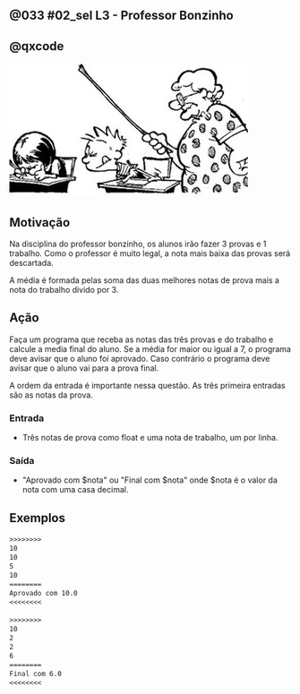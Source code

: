 ## @033 #02_sel L3 - Professor Bonzinho
## @qxcode

![](__capa.jpg)

## Motivação

Na disciplina do professor bonzinho, os alunos irão fazer 3 provas e 1 trabalho. Como o professor é muito legal, a nota mais baixa das provas será descartada.

A média é formada pelas soma das duas melhores notas de prova mais a nota do trabalho divido por 3.  

## Ação

Faça um programa que receba as notas das três provas e do trabalho e calcule a media final do aluno. Se a média for maior ou igual a 7, o programa deve avisar que o aluno foi aprovado. Caso contrário o programa deve avisar que o aluno vai para a prova final.

A ordem da entrada é importante nessa questão. As três primeira entradas são as notas da prova.  

### Entrada

*   Três notas de prova como float e uma nota de trabalho, um por linha.

### Saída

*   "Aprovado com $nota" ou "Final com $nota" onde $nota é o valor da nota com uma casa decimal.  

## Exemplos

```
>>>>>>>>
10
10
5
10
========
Aprovado com 10.0
<<<<<<<<

>>>>>>>>
10
2
2
6
========
Final com 6.0
<<<<<<<<
```

#

<!---

>>>>>>>>
10
10
2
10
========
Aprovado com 10.0
<<<<<<<<


>>>>>>>>
10
10
10
10
========
Aprovado com 10.0
<<<<<<<<


>>>>>>>>
8
8
6.5
8
========
Aprovado com 8.0
<<<<<<<<


>>>>>>>>
6.5
7.5
5
7.0
========
Aprovado com 7.0
<<<<<<<<


>>>>>>>>
2
10
2
6
========
Final com 6.0
<<<<<<<<


>>>>>>>>
6.9
6.9
4
6.9
========
Final com 6.9
<<<<<<<<

--->